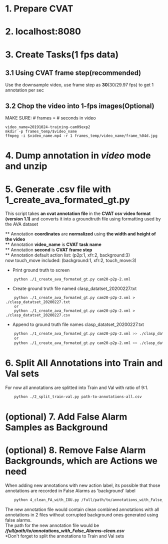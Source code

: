 # 1. Prepare CVAT

# 2. localhost:8080

# 3. Create Tasks(1 fps data)
## 3.1 Using CVAT frame step(recommended)
Use the downsample video, use frame step as **30**(30/29.97 fps) to get 1 annotation per sec
## 3.2 Chop the video into 1-fps images(Optional) 
MAKE SURE: # frames = # seconds in video
```
video_name=20191024-training-cam09exp2
mkdir -p frames_temp/$video_name
ffmpeg -i $video_name.mp4 -r 1 frames_temp/video_name/frame_%04d.jpg
```
# 4. Dump annotation in ***video*** mode and unzip

# 5. Generate .csv file with 1_create_ava_formated_gt.py
This script takes **an cvat annotation file** in the **CVAT csv video format (version 1.1)** and converts it into a groundtruth file using formatting used by the AVA dataset

** Annotation **coordinates** are **normalized** using **the width and height of the video**  
** Annotation **video_name** is **CVAT task name**   
** Annotation **second** is **CVAT frame step**  
** Annotation default action list: (p2p:1, xfr:2, background:3)  
now touch_move included: (background:1, xfr:2, touch_move:3)

- Print ground truth to screen
```
    python ./1_create_ava_formated_gt.py cam20-p2p-2.xml
```

- Create ground truth file named clasp_datatset_20200227.txt
```
    python ./1_create_ava_formated_gt.py cam20-p2p-2.xml > ./clasp_datatset_20200227.txt
    or
    python ./1_create_ava_formated_gt.py cam20-p2p-2.xml > ./clasp_datatset_20200227.csv
```

- Append to ground truth file names clasp_datatset_20200227.txt 
```bash
    python ./1_create_ava_formated_gt.py cam20-p2p-2.xml >> ./clasp_datatset_20200227.txt
    or
    python ./1_create_ava_formated_gt.py cam20-p2p-2.xml >> ./clasp_datatset_20200227.csv
```

# 6. Split All Annotations into Train and Val sets
For now all annotations are splitted into Train and Val with ratio of 9:1.
```bash
    python ./2_split_train-val.py path-to-annotations-all.csv
```

# (optional) 7. Add False Alarm Samples as Background

# (optional) 8. Remove False Alarm Backgrounds, which are Actions we need
When adding new annotations with new action label, its possible that those annotations are recorded in False Alarms as 'background' label
```bash
    python 4_clean_FA_with_IOU.py /full/path/to/annotations_with_False_Alarms.csv /full/path/to/annotations_with_new_annotations.csv
```
The new annotation file would contain clean combined annotations with all annotations in 2 files without corrupted background ones generated using false alarms.  
The path for the new annotation file would be  ***/full/path/to/annotations_with_False_Alarms-clean.csv***  
*Don't forget to split the annotations to Train and Val sets
